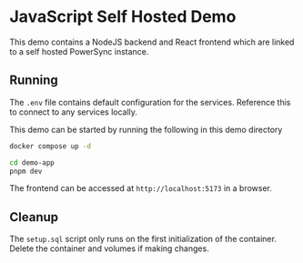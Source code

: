 # JavaScript Self Hosted Demo

This demo contains a NodeJS backend and React frontend which are linked to a self hosted PowerSync instance.

## Running

The `.env` file contains default configuration for the services. Reference this to connect to any services locally.

This demo can be started by running the following in this demo directory

```bash
docker compose up -d

cd demo-app
pnpm dev
```

The frontend can be accessed at `http://localhost:5173` in a browser.

## Cleanup

The `setup.sql` script only runs on the first initialization of the container. Delete the container and volumes if making changes.
